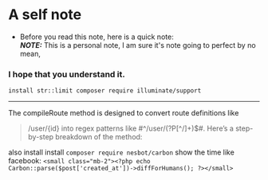 # A self note
- Before you read this note, here is a quick note:<br>
 **_NOTE:_** This is a personal note, I am sure it's note going to perfect by no mean, 
 
 ### I hope that you understand it.   
`install str::limit composer require illuminate/support`
<hr />

The compileRoute method is designed to convert route definitions like 
> /user/{id} into regex patterns like #^/user/(?P<id>[^/]+)$#. 
Here’s a step-by-step breakdown of the method:

also install install `composer require nesbot/carbon`
show the time like facebook: `<small class="mb-2"><?php echo Carbon::parse($post['created_at'])->diffForHumans(); ?></small>`